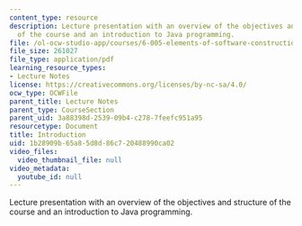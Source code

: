 ```yaml
---
content_type: resource
description: Lecture presentation with an overview of the objectives and structure
  of the course and an introduction to Java programming.
file: /ol-ocw-studio-app/courses/6-005-elements-of-software-construction-fall-2008/1b28909b65a85d8d86c720488990ca02_MIT6_005f08_lec01.pdf
file_size: 261027
file_type: application/pdf
learning_resource_types:
- Lecture Notes
license: https://creativecommons.org/licenses/by-nc-sa/4.0/
ocw_type: OCWFile
parent_title: Lecture Notes
parent_type: CourseSection
parent_uid: 3a88398d-2539-09b4-c278-7feefc951a95
resourcetype: Document
title: Introduction
uid: 1b28909b-65a8-5d8d-86c7-20488990ca02
video_files:
  video_thumbnail_file: null
video_metadata:
  youtube_id: null
---
```

Lecture presentation with an overview of the objectives and structure of the course and an introduction to Java programming.